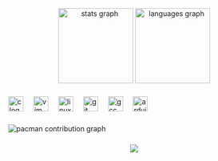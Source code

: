 <div align="center">
  <img src="https://github-readme-stats.vercel.app/api?username=P4wnda&hide_title=false&hide_rank=false&show_icons=false&include_all_commits=true&count_private=true&disable_animations=false&theme=dracula&locale=en&hide_border=false" height="150" alt="stats graph"  />
  <img src="https://github-readme-stats.vercel.app/api/top-langs?username=P4wnda&locale=en&hide_title=false&layout=compact&card_width=320&langs_count=5&theme=dracula&hide_border=false" height="150" alt="languages graph"  />
</div>

###

<div align="left">
  <img src="https://cdn.jsdelivr.net/gh/devicons/devicon/icons/c/c-original.svg" height="30" alt="c logo"  />
  <img width="12" />
  <img src="https://cdn.jsdelivr.net/gh/devicons/devicon/icons/vim/vim-original.svg" height="30" alt="vim logo"  />
  <img width="12" />
  <img src="https://cdn.jsdelivr.net/gh/devicons/devicon/icons/linux/linux-original.svg" height="30" alt="linux logo"  />
  <img width="12" />
  <img src="https://cdn.jsdelivr.net/gh/devicons/devicon/icons/git/git-original.svg" height="30" alt="git logo"  />
  <img width="12" />
  <img src="https://cdn.jsdelivr.net/gh/devicons/devicon/icons/gcc/gcc-original.svg" height="30" alt="gcc logo"  />
  <img width="12" />
  <img src="https://cdn.jsdelivr.net/gh/devicons/devicon/icons/arduino/arduino-original.svg" height="30" alt="arduino logo"  />
</div>

###

<picture>
  <source media="(prefers-color-scheme: dark)" srcset="https://raw.githubusercontent.com/P4wnda/P4wnda/output/pacman-contribution-graph-dark.svg">
  <source media="(prefers-color-scheme: light)" srcset="https://raw.githubusercontent.com/P4wnda/P4wnda/output/pacman-contribution-graph.svg">
  <img alt="pacman contribution graph" src="https://raw.githubusercontent.com/P4wnda/P4wnda/output/pacman-contribution-graph.svg">
</picture>

###

<div align="center">
  <img src="https://profile-counter.glitch.me/P4wnda/count.svg?"  />
</div>

###
